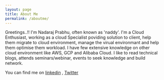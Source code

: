 ```yaml
---
layout: page
title: About Me
permalink: /aboutme/
---
```


Greetings..!! I'm Nadaraj Prabhu, often known as 'naddy'. I'm a Cloud Enthusiast, working as a cloud Specialist
poviding solution to client, help them migrate to cloud environment, manage the virual environmant and 
help them optimise them workload. I have few extensive knowledge on other cloud environment like AWS, GCP and Alibaba Cloud. I like to read technical blogs, attends seminars/webinar, events to seek knowledge and build network.

You can find me on [linkedin](www.linkedin.com/in/nadaraj-prabhu-531033123) , [Twitter](https://twitter.com/nadaraj15)
